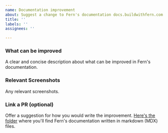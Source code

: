```yaml
---
name: Documentation improvement
about: Suggest a change to Fern's documentation docs.buildwithfern.com
title: ''
labels: ''
assignees: ''

---
```


### What can be improved
A clear and concise description about what can be improved in Fern's documentation. 

### Relevant Screenshots
Any relevant screenshots.

### Link a PR (optional)
Offer a suggestion for how you would write the improvement. [Here's the folder](https://github.com/fern-api/fern/tree/main/fern) where you'll find Fern's documentation written in markdown (MDX) files.
